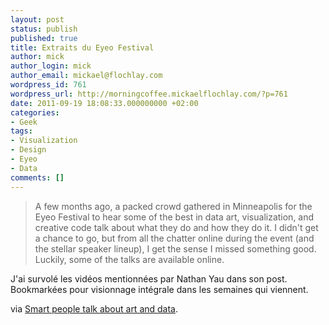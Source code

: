 ```yaml
---
layout: post
status: publish
published: true
title: Extraits du Eyeo Festival
author: mick
author_login: mick
author_email: mickael@flochlay.com
wordpress_id: 761
wordpress_url: http://morningcoffee.mickaelflochlay.com/?p=761
date: 2011-09-19 18:08:33.000000000 +02:00
categories:
- Geek
tags:
- Visualization
- Design
- Eyeo
- Data
comments: []
---
```

<blockquote>A few months ago, a packed crowd gathered in Minneapolis for the Eyeo Festival to hear some of the best in data art, visualization, and creative code talk about what they do and how they do it. I didn't get a chance to go, but from all the chatter online during the event (and the stellar speaker lineup), I get the sense I missed something good. Luckily, some of the talks are available online.</blockquote>
J'ai survolé les vidéos mentionnées par Nathan Yau dans son post. Bookmarkées pour visionnage intégrale dans les semaines qui viennent.

via <a href="http://flowingdata.com/2011/09/16/smart-people-talk-about-art-and-data/">Smart people talk about art and data</a>.
